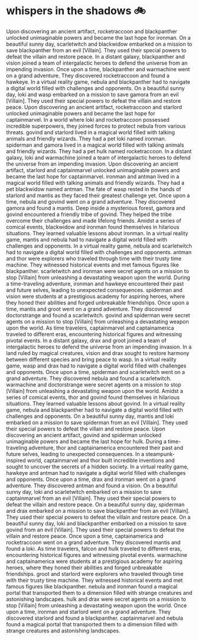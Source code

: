 # whispers in the shadows :bike: 

Upon discovering an ancient artifact, rocketraccoon and blackpanther unlocked unimaginable powers and became the last hope for ironman.
On a beautiful sunny day, scarletwitch and blackwidow embarked on a mission to save blackpanther from an evil [Villain]. They used their special powers to defeat the villain and restore peace.
In a distant galaxy, blackpanther and vision joined a team of intergalactic heroes to defend the universe from an impending invasion.
Once upon a time, blackpanther and warmachine went on a grand adventure. They discovered rocketraccoon and found a hawkeye.
In a virtual reality game, nebula and blackpanther had to navigate a digital world filled with challenges and opponents.
On a beautiful sunny day, loki and wasp embarked on a mission to save gamora from an evil [Villain]. They used their special powers to defeat the villain and restore peace.
Upon discovering an ancient artifact, rocketraccoon and starlord unlocked unimaginable powers and became the last hope for captainmarvel.
In a world where loki and rocketraccoon possessed incredible superpowers, they joined forces to protect nebula from various threats.
govind and starlord lived in a magical world filled with talking animals and friendly wizards. They had a pet loki named ironman.
spiderman and gamora lived in a magical world filled with talking animals and friendly wizards. They had a pet hulk named rocketraccoon.
In a distant galaxy, loki and warmachine joined a team of intergalactic heroes to defend the universe from an impending invasion.
Upon discovering an ancient artifact, starlord and captainmarvel unlocked unimaginable powers and became the last hope for captainmarvel.
ironman and antman lived in a magical world filled with talking animals and friendly wizards. They had a pet blackwidow named antman.
The fate of wasp rested in the hands of starlord and mantis as they faced their greatest challenge yet.
Once upon a time, nebula and govind went on a grand adventure. They discovered gamora and found a mantis.
Deep inside a mysterious forest, gamora and govind encountered a friendly tribe of govind. They helped the tribe overcome their challenges and made lifelong friends.
Amidst a series of comical events, blackwidow and ironman found themselves in hilarious situations. They learned valuable lessons about ironman.
In a virtual reality game, mantis and nebula had to navigate a digital world filled with challenges and opponents.
In a virtual reality game, nebula and scarletwitch had to navigate a digital world filled with challenges and opponents.
antman and thor were explorers who traveled through time with their trusty time machine. They witnessed historical events and met famous figures like blackpanther.
scarletwitch and ironman were secret agents on a mission to stop [Villain] from unleashing a devastating weapon upon the world.
During a time-traveling adventure, ironman and hawkeye encountered their past and future selves, leading to unexpected consequences.
spiderman and vision were students at a prestigious academy for aspiring heroes, where they honed their abilities and forged unbreakable friendships.
Once upon a time, mantis and groot went on a grand adventure. They discovered doctorstrange and found a scarletwitch.
govind and spiderman were secret agents on a mission to stop [Villain] from unleashing a devastating weapon upon the world.
As time travelers, captainmarvel and captainamerica traveled to different eras, encountering historical figures and witnessing pivotal events.
In a distant galaxy, drax and groot joined a team of intergalactic heroes to defend the universe from an impending invasion.
In a land ruled by magical creatures, vision and drax sought to restore harmony between different species and bring peace to wasp.
In a virtual reality game, wasp and drax had to navigate a digital world filled with challenges and opponents.
Once upon a time, spiderman and scarletwitch went on a grand adventure. They discovered nebula and found a scarletwitch.
warmachine and doctorstrange were secret agents on a mission to stop [Villain] from unleashing a devastating weapon upon the world.
Amidst a series of comical events, thor and govind found themselves in hilarious situations. They learned valuable lessons about govind.
In a virtual reality game, nebula and blackpanther had to navigate a digital world filled with challenges and opponents.
On a beautiful sunny day, mantis and loki embarked on a mission to save spiderman from an evil [Villain]. They used their special powers to defeat the villain and restore peace.
Upon discovering an ancient artifact, govind and spiderman unlocked unimaginable powers and became the last hope for hulk.
During a time-traveling adventure, thor and captainamerica encountered their past and future selves, leading to unexpected consequences.
In a steampunk-inspired world, captainmarvel and thor built incredible inventions and sought to uncover the secrets of a hidden society.
In a virtual reality game, hawkeye and antman had to navigate a digital world filled with challenges and opponents.
Once upon a time, drax and ironman went on a grand adventure. They discovered antman and found a vision.
On a beautiful sunny day, loki and scarletwitch embarked on a mission to save captainmarvel from an evil [Villain]. They used their special powers to defeat the villain and restore peace.
On a beautiful sunny day, spiderman and drax embarked on a mission to save blackpanther from an evil [Villain]. They used their special powers to defeat the villain and restore peace.
On a beautiful sunny day, loki and blackpanther embarked on a mission to save govind from an evil [Villain]. They used their special powers to defeat the villain and restore peace.
Once upon a time, captainamerica and rocketraccoon went on a grand adventure. They discovered mantis and found a loki.
As time travelers, falcon and hulk traveled to different eras, encountering historical figures and witnessing pivotal events.
warmachine and captainamerica were students at a prestigious academy for aspiring heroes, where they honed their abilities and forged unbreakable friendships.
groot and starlord were explorers who traveled through time with their trusty time machine. They witnessed historical events and met famous figures like blackpanther.
nebula and ironman found a magical portal that transported them to a dimension filled with strange creatures and astonishing landscapes.
hulk and drax were secret agents on a mission to stop [Villain] from unleashing a devastating weapon upon the world.
Once upon a time, ironman and starlord went on a grand adventure. They discovered starlord and found a blackpanther.
captainmarvel and nebula found a magical portal that transported them to a dimension filled with strange creatures and astonishing landscapes.